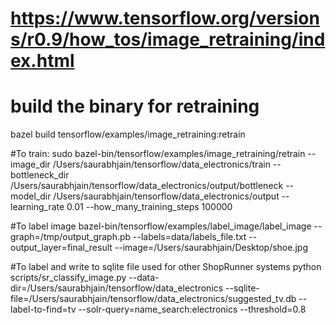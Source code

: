 # https://www.tensorflow.org/versions/r0.9/how_tos/image_retraining/index.html

# build the binary for retraining
bazel build tensorflow/examples/image_retraining:retrain


#To train:
sudo bazel-bin/tensorflow/examples/image_retraining/retrain --image_dir /Users/saurabhjain/tensorflow/data_electronics/train --bottleneck_dir /Users/saurabhjain/tensorflow/data_electronics/output/bottleneck  --model_dir /Users/saurabhjain/tensorflow/data_electronics/output  --learning_rate 0.01 --how_many_training_steps 100000

#To label image
bazel-bin/tensorflow/examples/label_image/label_image --graph=/tmp/output_graph.pb --labels=data/labels_file.txt --output_layer=final_result --image=/Users/saurabhjain/Desktop/shoe.jpg

#To label and write to sqlite file used for other ShopRunner systems
python scripts/sr_classify_image.py --data-dir=/Users/saurabhjain/tensorflow/data_electronics --sqlite-file=/Users/saurabhjain/tensorflow/data_electronics/suggested_tv.db --label-to-find=tv --solr-query=name_search:electronics --threshold=0.8
